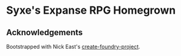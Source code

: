 # Syxe's Expanse RPG Homegrown

<!-- ![Latest Release Download Count](https://img.shields.io/badge/dynamic/json?label=Downloads@latest&query=assets%5B1%5D.download_count&url=https%3A%2F%2Fapi.github.com%2Frepos%2FLeague-of-Foundry-Developers%2Ffoundryvtt-devMode%2Freleases%2Flatest)
[![Forge Installs](https://img.shields.io/badge/dynamic/json?label=Forge%20Installs&query=package.installs&suffix=%25&url=https%3A%2F%2Fforge-vtt.com%2Fapi%2Fbazaar%2Fpackage%2F_dev-mode&colorB=4aa94a)](https://forge-vtt.com/bazaar#package=_dev-mode)
[![Foundry Hub Endorsements](https://img.shields.io/endpoint?logoColor=white&url=https%3A%2F%2Fwww.foundryvtt-hub.com%2Fwp-json%2Fhubapi%2Fv1%2Fpackage%2F_dev-mode%2Fshield%2Fendorsements)](https://www.foundryvtt-hub.com/package/_dev-mode/)
[![Foundry Hub Comments](https://img.shields.io/endpoint?logoColor=white&url=https%3A%2F%2Fwww.foundryvtt-hub.com%2Fwp-json%2Fhubapi%2Fv1%2Fpackage%2F_dev-mode%2Fshield%2Fcomments)](https://www.foundryvtt-hub.com/package/_dev-mode/)
![Foundry Core Compatible Version](https://img.shields.io/badge/dynamic/json.svg?url=https%3A%2F%2Fraw.githubusercontent.com%2FLeague-of-Foundry-Developers%2Ffoundryvtt-devMode%2Fmain%2Fsrc%2Fmodule.json&label=Foundry%20Version&query=$.compatibleCoreVersion&colorB=orange) -->

## Acknowledgements

Bootstrapped with Nick East's [create-foundry-project](https://gitlab.com/foundry-projects/foundry-pc/create-foundry-project).
